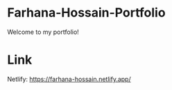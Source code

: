 # Farhana-Hossain-Portfolio

Welcome to my portfolio!

# Link

Netlify: https://farhana-hossain.netlify.app/